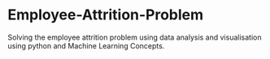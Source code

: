 # Employee-Attrition-Problem
Solving the employee attrition problem using data analysis and visualisation using python and Machine Learning Concepts.

